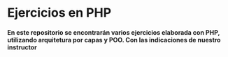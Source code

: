# Ejercicios en PHP

#### En este repositorio se encontrarán varios ejercicios elaborada con PHP, utilizando arquitetura por capas y POO. Con las indicaciones de nuestro instructor



<!--Los nombres de las tablas van en plural y la de los campos van en singular como buena practica-->
<!--id_usuario todo en minuscula dejar un espacio mas grande al necesario, los documentos como varchar, siempre spanish utf8 ci-->
